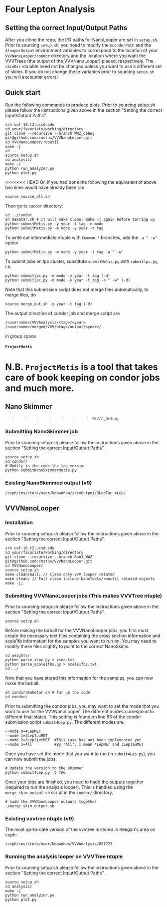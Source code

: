 # Four Lepton Analysis

## Setting the correct Input/Output Paths

After you clone the repo, the I/O paths for NanoLooper are set in `setup.sh`. Prior to sourcing `setup.sh`, you need to modify the `$condorPath` and 
the `$looperOutput` environment variables to correspond to the location of your `VVVNanoLooper/condor` directory and the location where you want the
VVVTrees (the output of the VVVNanoLooper) placed, respectively. The `skimDir` variable need not be changed unless you want to use a different set of 
skims. If you do not change these variables prior to sourcing `setup.sh` you will encounter errors!

## Quick start

Run the following commands to produce plots. Prior to sourcing setup.sh please follow the instructions given above in the section "Setting the correct
Input/Output Paths".

    ssh uaf-10.t2.ucsd.edu
    cd your/favoriate/working/directory
    git clone --recursive --branch WWZ_debug git@github.com:cmstas/VVVNanoLooper.git
    cd VVVNanoLooper/rooutil
    make -j
    cd ..
    source setup.sh
    cd analysis/
    make -j
    python run_analyzer.py
    python plot.py

<<<<<<< HEAD
Or, if you had done the following the equivalent of above two lines would have already been ran.

    source source_all.sh

Then go to ```condor``` directory.

    cd ../condor
    sh maketar.sh # it will make clean; make -j again before tarring up
    python submitMetis.py -y year -t tag -m mode 
    python submitMetis.py -m mode -y year -t tag

To write out intermediate ntuple with ```Common_*``` branches, add the ``` -a " -w" ``` option

    python submitMetis.py -m mode -y year -t tag -a " -w"

To submit jobs on lpc cluster, substitute ```submitMetis.py``` with ```submitlpc.py```, i.e.

    python submitlpc.py -m mode -y year -t tag (-d)
    python submitlpc.py -m mode -y year -t tag -a " -w" (-d)


Note that this submission script does not merge files automatically, to merge files, do

    source merge_out.sh -y year -t tag (-d)

The output direction of condor job and merge script are

    /<username>/VVVAnalysis/<tag>/<year>
    /<username>/merged/VVV/<tag>/output/<year>/

in group space

#### ```ProjectMetis```
N.B. ```ProjectMetis``` is a tool that takes care of book keeping on condor jobs and much more.
=======
## Nano Skimmer
>>>>>>> WWZ_debug

### Submitting NanoSkimmer job

Prior to sourcing setup.sh please follow the instructions given above in the section "Setting the correct Input/Output Paths".

    source setup.sh
    cd condor/
    # Modify in the code the tag version
    python submitNanoSkimmerMetis.py

### Existing NanoSkimmed output (v9)

    /ceph/cms/store/user/kdownham/skimOutput/3LepTau_4Lep/

## VVVNanoLooper

### Installation

Prior to sourcing setup.sh please follow the instructions given above in the section "Setting the correct Input/Output Paths".

    ssh uaf-10.t2.ucsd.edu
    cd your/favoriate/working/directory
    git clone --recursive --branch Run3_WWZ git@github.com:cmstas/VVVNanoLooper.git
    cd VVVNanoLooper/
    source setup.sh
    make cleansmall; // Clean only VVV looper related
    make clean; // Full clean include NanoTools/rooutil related objects
    make -j;

### Submitting VVVNanoLooper jobs (This makes VVVTree ntuple)

Prior to sourcing setup.sh please follow the instructions given above in the section "Setting the correct Input/Output Paths".

    source setup.sh

Before making the tarball for the VVVNanoLooper jobs, you first must create the necessary text files containing the cross section information and scale1fb information for the samples you want to run on. You may need to modify these files slightly to point to the correct NanoSkims.

    cd weights/
    python parse_xsec.py > xsec.txt
    python parse_scale1fbs.py > scale1fbs.txt
    cd ../
    
Now that you have stored this information for the samples, you can now make the tarball.

    sh condor/maketar.sh # Tar up the code
    cd condor/
    
Prior to submitting the condor jobs, you may want to set the mode that you want to use for the VVVNanoLooper. The different modes correspond to different final states. This setting is found on line 83 of the condor submission script `submit4Lep.py`. The different modes are:

    --mode 0=4LepMET
    --mode 1=3LepTauMET
    --mode 2=3Lep2jetMET  #This case has not been implemented yet
    --mode 3=All          #By "All", I mean 4LepMET and 3LepTauMET
    
Once you have set the mode that you want to run (in `submit4Lep.py`), you can now submit the jobs:

    # Update the version to the skimmer
    python submit4Lep.py -t TAG
    
Once your jobs are finished, you need to hadd the outputs together (required to run the analysis looper). This is handled using the `merge_skim_output.sh` script in the `condor/` directory.

    # hadd the VVVNanoLooper outputs together
    ./merge_skim_output.sh

### Existing vvvtree ntuple (v9)

The most up-to-date version of the vvvtree is stored in Keegan's area on ceph:

    /ceph/cms/store/user/kdownham/VVVAnalysis/051723


### Running the analysis looper on VVVTree ntuple

Prior to sourcing setup.sh please follow the instructions given above in the section "Setting the correct Input/Output Paths".

    source setup.sh
    cd analysis/
    make -j
    python run_analyzer.py
    python plot.py
